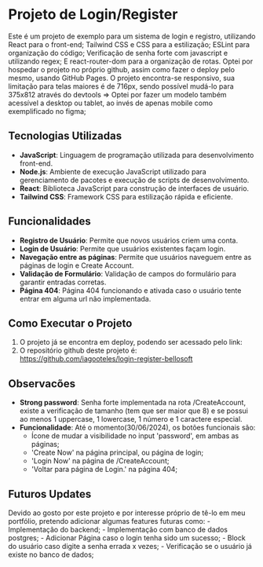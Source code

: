 # Projeto de Login/Register

Este é um projeto de exemplo para um sistema de login e registro, utilizando React para o front-end; Tailwind CSS e CSS para a estilização; ESLint para organização do código; Verificação de senha forte com javascript e utilizando regex; E react-router-dom para a organização de rotas.
Optei por hospedar o projeto no próprio github, assim como fazer o deploy pelo mesmo, usando GitHub Pages.
O projeto encontra-se responsivo, sua limitação para telas maiores é de 716px, sendo possível mudá-lo para 375x812 através do devtools => Optei por fazer um modelo também acessível a desktop ou tablet, ao invés de apenas mobile como exemplificado no figma;

## Tecnologias Utilizadas

- **JavaScript**: Linguagem de programação utilizada para desenvolvimento front-end.
- **Node.js**: Ambiente de execução JavaScript utilizado para gerenciamento de pacotes e execução de scripts de desenvolvimento.
- **React**: Biblioteca JavaScript para construção de interfaces de usuário.
- **Tailwind CSS**: Framework CSS para estilização rápida e eficiente.

## Funcionalidades

- **Registro de Usuário**: Permite que novos usuários criem uma conta.
- **Login de Usuário**: Permite que usuários existentes façam login.
- **Navegação entre as páginas**: Permite que usuários naveguem entre as páginas de login e Create Account.
- **Validação de Formulário**: Validação de campos do formulário para garantir entradas corretas.
- **Página 404**: Página 404 funcionando e ativada caso o usuário tente entrar em alguma url não implementada.

## Como Executar o Projeto

1. O projeto já se encontra em deploy, podendo ser acessado pelo link:
2. O repositório github deste projeto é: https://github.com/iagooteles/login-register-bellosoft
   

## Observacões

- **Strong password**: Senha forte implementada na rota /CreateAccount, existe a verificação de tamanho (tem que ser maior que 8) e se possui ao menos 1 uppercase, 1 lowercase, 1 número e 1 caractere especial.
- **Funcionalidade**: Até o momento(30/06/2024), os botões funcionais são: 
    - Ícone de mudar a visibilidade no input 'password', em ambas as páginas;
    - 'Create Now' na página principal, ou página de login;
    - 'Login Now' na página de /CreateAccount;
    - 'Voltar para página de Login.' na página 404;


## Futuros Updates

Devido ao gosto por este projeto e por interesse próprio de tê-lo em meu portfólio, pretendo adicionar algumas features futuras como:
    - Implementação do backend;
    - Implementação com banco de dados postgres;
    - Adicionar Página caso o login tenha sido um sucesso;
    - Block do usuário caso digite a senha errada x vezes;
    - Verificação se o usuário já existe no banco de dados;

